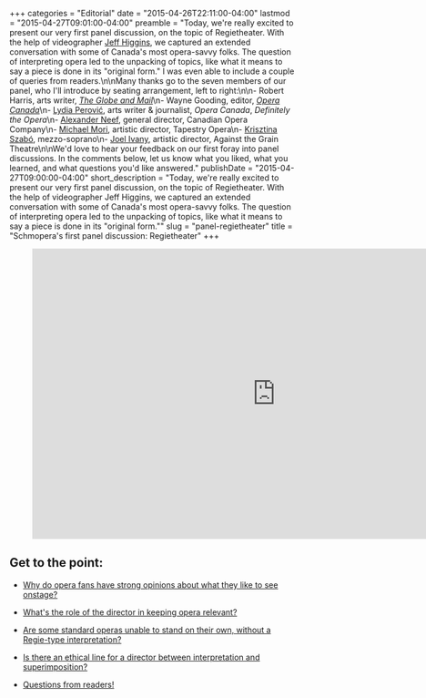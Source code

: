 +++
categories = "Editorial"
date = "2015-04-26T22:11:00-04:00"
lastmod = "2015-04-27T09:01:00-04:00"
preamble = "Today, we're really excited to present our very first panel discussion, on the topic of Regietheater. With the help of videographer [Jeff Higgins](http://jeffhiggins.ca), we captured an extended conversation with some of Canada's most opera-savvy folks. The question of interpreting opera led to the unpacking of topics, like what it means to say a piece is done in its \"original form.\" I was even able to include a couple of queries from readers.\n\nMany thanks go to the seven members of our panel, who I'll introduce by seating arrangement, left to right:\n\n- Robert Harris, arts writer, [*The Globe and Mail*](http://www.theglobeandmail.com/topic/Robert-Harris)\n- Wayne Gooding, editor, [*Opera Canada*](http://www.operacanada.ca/)\n- [Lydia Perović](http://www.lydiaperovic.com/index.html), arts writer & journalist, *Opera Canada*, *Definitely the Opera*\n- [Alexander Neef](http://www.coc.ca/AboutTheCOC/AlexanderNeef.aspx), general director, Canadian Opera Company\n- [Michael Mori](https://tapestryopera.com/about/who-we-are/#mori), artistic director, Tapestry Opera\n- [Krisztina Szabó](http://www.krisztinaszabo.com/), mezzo-soprano\n- [Joel Ivany](http://www.joelivany.com/index/welcome.html), artistic director, Against the Grain Theatre\n\nWe'd love to hear your feedback on our first foray into panel discussions. In the comments below, let us know what you liked, what you learned, and what questions you'd like answered."
publishDate = "2015-04-27T09:00:00-04:00"
short_description = "Today, we&#039;re really excited to present our very first panel discussion, on the topic of Regietheater. With the help of videographer Jeff Higgins, we captured an extended conversation with some of Canada&#039;s most opera-savvy folks. The question of interpreting opera led to the unpacking of topics, like what it means to say a piece is done in its &quot;original form.&quot;"
slug = "panel-regietheater"
title = "Schmopera&#039;s first panel discussion: Regietheater"
+++

<script src="http://www.youtube.com/player_api"></script>

<figure data-type="video">
<iframe id="player" width="854" height="510" src="https://www.youtube.com/embed/HJzuGdY_a-U?enablejsapi=1" frameborder="0" allowfullscreen></iframe>
</figure>

<script>
var player, seconds = 0;
function onYouTubeIframeAPIReady() {
    player = new YT.Player('player', {
        events: {
          'onReady': onPlayerReady
        }
      });
}

function onPlayerReady(event) {
    event.target.playVideo();
}


function seek(sec){
    if(player){
        player.seekTo(sec, true);
    }
}
</script>

## Get to the point:

* <a href="#video" onclick="seek(60);">Why do opera fans have strong opinions about what they like to see onstage?</a>

* <a href="#video" onclick="seek(700);">What's the role of the director in keeping opera relevant?</a>

* <a href="#video" onclick="seek(1522);">Are some standard operas unable to stand on their own, without a Regie-type interpretation?</a>

* <a href="#video" onclick="seek(2436);">Is there an ethical line for a director between interpretation and superimposition?</a>

* <a href="#video" onclick="seek(3505);">Questions from readers!</a>
